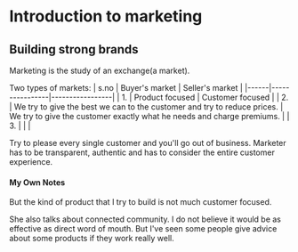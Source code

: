 # Introduction to marketing

## Building strong brands
Marketing is the study of an exchange(a market). 

Two types of markets:
| s.no | Buyer's market | Seller's market |
|------|----------------|-----------------|
| 1. | Product focused | Customer focused |
| 2. | We try to give the best we can to the customer and try to reduce prices. | We try to give the customer exactly what he needs and charge premiums. |
| 3. | |  |

Try to please every single customer and you'll go out of business. Marketer has to be transparent, authentic and has to consider the entire customer experience.

#### My Own Notes
But the kind of product that I try to build is not much customer focused. 

She also talks about connected community. I do not believe it would be as effective as direct word of mouth. But I've seen some people give advice about some products if they work really well.


